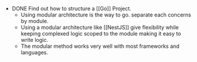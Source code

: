 - DONE Find out how to structure a [[Go]] Project.
	- Using modular architecture is the way to go. separate each concerns by module.
	- Using a modular architecture like [[NestJS]] give flexibility while keeping complexed logic scoped to the module making it easy to write logic.
	- The modular method works very well with most frameworks and languages.